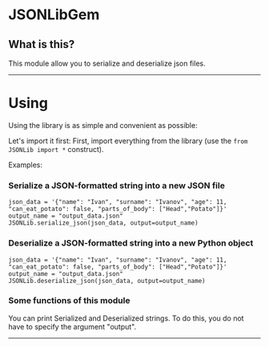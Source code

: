 # JSONLibGem #

## What is this? ##
This module allow you to serialize and deserialize json files.

----------


# Using #


Using the library is as simple and convenient as possible:

Let's import it first:
First, import everything from the library (use the `from JSONLib import *` construct).

Examples:

### Serialize a JSON-formatted string into a new JSON file ###
    json_data = '{"name": "Ivan", "surname": "Ivanov", "age": 11, "can_eat_potato": false, "parts_of_body": ["Head","Potato"]}'
    output_name = "output_data.json"
    JSONLib.serialize_json(json_data, output=output_name)

### Deserialize a JSON-formatted string into a new Python object ###
    json_data = '{"name": "Ivan", "surname": "Ivanov", "age": 11, "can_eat_potato": false, "parts_of_body": ["Head","Potato"]}'
    output_name = "output_data.json"
    JSONLib.deserialize_json(json_data, output=output_name)

### Some functions of this module ###

You can print Serialized and Deserialized strings. To do this, you do not have to specify the argument "output".


    


----------
